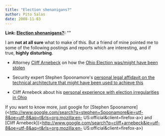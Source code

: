 ```yaml
---
title: "Election shenanigans?"
author: Pito Salas
date: 2008-11-03
---
```


**Link: [Election shenanigans?](None):** ""

I am **not at all sure** what to make of this. But a friend of mine pointed me
to some of the following postings and reports which are interesting, and if
true, **highly disturbing**.

  * Attorney [Cliff Arnebeck](<http://en.wikipedia.org/wiki/Cliff_Arnebeck>) on how the [Ohio Election was/might have been stolen](<http://www.youtube.com/watch?v=gv4kRG9ne_g>)

  * Security expert Stephen Spoonamore's [personal legal affidavit on the technical architecture that might have been used to achieve this](<http://www.velvetrevolution.us/images/Filed%20ExhG%20Spoon%20Decl%20Oct.pdf>)

  * Cliff Arnebeck about his [personal experience with election irregularities in Ohio](<http://www.youtube.com/watch?v=P49mAc-du3I>)

If you want to know more, just google for [Stephen
Spoonamore](<http://www.google.com/search?q=stephen+Spoonamore&ie=utf-8&oe=utf-8&aq=t&rls=org.mozilla:en-
US:official&client=firefox-a>) and [Cliff
Arnebeck](<http://www.google.com/search?q=cliff+arnebeck&ie=utf-8&oe=utf-8&aq=t&rls=org.mozilla:en-
US:official&client=firefox-a>)


